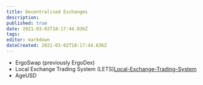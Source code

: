 ```yaml
---
title: Decentralised Exchanges
description: 
published: true
date: 2021-03-02T18:17:44.836Z
tags: 
editor: markdown
dateCreated: 2021-03-02T18:17:44.836Z
---
```


- ErgoSwap (previously ErgoDex)
- Local Exchange Trading System (LETS)[Local-Exchange-Trading-System](/dex/Local-Exchange-Trading-System)
- AgeUSD